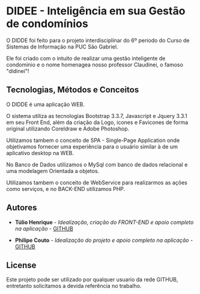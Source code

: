 # DIDEE - Inteligência em sua Gestão de condomínios

O DIDDE foi feito para o projeto interdisciplinar do 6º periodo do Curso de Sistemas de Informação na PUC São Gabriel.

Ele foi criado com o intuito de realizar uma gestão inteligente de condominio e o nome homenagea nosso professor Claudinei, o famoso "didinei"! 

## Tecnologias, Métodos e Conceitos

O DIDDE é uma aplicação WEB.

O sistema utiliza as tecnologias Bootstrap 3.3.7, Javascript e Jquery 3.3.1 em seu Front End, além da criação da Logo, icones e Favicones de forma original utilizando Coreldraw e Adobe Photoshop.

Utilizamos tambem o conceito de SPA - Single-Page Application onde objetivamos fornecer uma experiência para o usuário similar à de um aplicativo desktop na WEB.

No Banco de Dados utilizamos o MySql com banco de dados relacional e uma modelagem Orientada a objetos. 

Utilizamos tambem o conceito de WebService para realizarmos as ações como serviços, e no BACK-END utilizamos PHP.

## Autores

* **Túlio Henrique** - *Idealização, criação do FRONT-END e apoio completo na aplicação* - [GITHUB](https://github.com/TulioHenrique)

* **Philipe Couto** - *Idealização do projeto e apoio completo na aplicação* - [GITHUB](https://github.com/lipecouto)

## License

Este projeto pode ser utilizado por qualquer usuario da rede GITHUB, entretanto solicitamos a devida referência no trabalho.